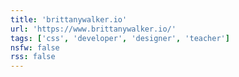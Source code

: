 ```yaml
---
title: 'brittanywalker.io'
url: 'https://www.brittanywalker.io/'
tags: ['css', 'developer', 'designer', 'teacher']
nsfw: false
rss: false
---
```


